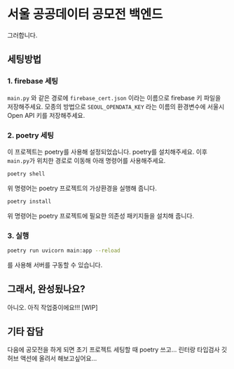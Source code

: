# 서울 공공데이터 공모전 백엔드

그러합니다.

## 세팅방법

### 1. firebase 세팅

`main.py` 와 같은 경로에 `firebase_cert.json` 이라는 이름으로 firebase 키 파일을 저장해주세요.
모종의 방법으로 `SEOUL_OPENDATA_KEY` 라는 이름의 환경변수에 서울시 Open API 키를 저장해주세요.

### 2. poetry 세팅

이 프로젝트는 poetry를 사용해 설정되었습니다. poetry를 설치해주세요.
이후 `main.py`가 위치한 경로로 이동해 아래 명령어를 사용해주세요.

```sh
poetry shell
```

위 명령어는 poetry 프로젝트의 가상환경을 실행해 줍니다.

```sh
poetry install
```

위 명령어는 poetry 프로젝트에 필요한 의존성 패키지들을 설치해 줍니다.

### 3. 실행

```sh
poetry run uvicorn main:app --reload
```

를 사용해 서버를 구동할 수 있습니다.

## 그래서, 완성됬나요?

아니오. 아직 작업중이에요!!! [WIP]

## 기타 잡담

다음에 공모전을 하게 되면 초기 프로젝트 세팅할 때 poetry 쓰고... 린터랑 타입검사 깃허브 액션에 올려서 해보고싶어요...
